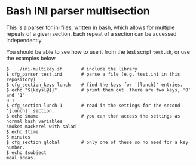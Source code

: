 Bash INI parser multisection
============================

This is a parser for ini files, written in bash, which allows for multiple repeats of a given section. Each repeat of a section can be accessed independently.

You should be able to see how to use it from the test script `test.sh`, or use the examples below.

    $ . ./ini-multikey.sh       # include the library
    $ cfg_parser test.ini       # parse a file (e.g. test.ini in this repository)
    $ cfg_section_keys lunch    # find the keys for '[lunch]' entries.
    $ echo "${keys[@]}"         # print them out. there are two keys, '0' and '1'
    0 1
    $ cfg_section lunch 1       # read in the settings for the second '[lunch]' section.
    $ echo $name                # you can then access the settings as normal bash variables
    smoked mackerel with salad
    $ echo $time
    5 minutes
    $ cfg_section global        # only one of these so no need for a key number.
    $ echo $subject
    meal ideas.
